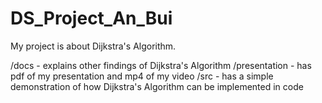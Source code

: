 # DS_Project_An_Bui
My project is about Dijkstra's Algorithm.

/docs - explains other findings of Dijkstra's Algorithm
/presentation - has pdf of my presentation and mp4 of my video
/src - has a simple demonstration of how Dijkstra's Algorithm can be implemented in code
